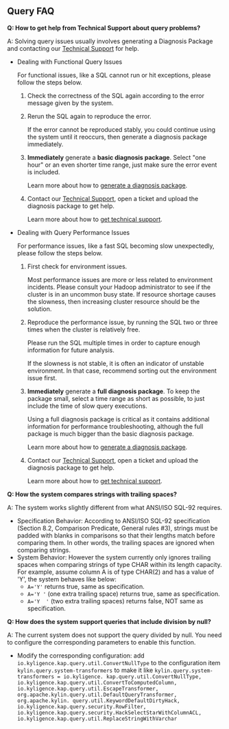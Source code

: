 ## Query FAQ

**Q: How to get help from Technical Support about query problems?**

A: Solving query issues usually involves generating a Diagnosis Package and contacting our [Technical Support](https://support.kyligence.io/) for help.

- Dealing with Functional Query Issues

  For functional issues, like a SQL cannot run or hit exceptions, please follow the steps below.

  1. Check the correctness of the SQL again according to the error message given by the system.

  2. Rerun the SQL again to reproduce the error.

     If the error cannot be reproduced stably, you could continue using the system until it reoccurs, then generate a diagnosis package immediately.

  3. **Immediately** generate a **basic diagnosis package**. Select "one hour" or an even shorter time range, just make sure the error event is included.

     Learn more about how to [generate a diagnosis package](../operation/monitor_diagnosis/diag.en.md).

  4. Contact our [Technical Support](https://support.kyligence.io/), open a ticket and upload the diagnosis package to get help.

     Learn more about how to [get technical support](../operation/monitor_diagnosis/get_support.en.md).

- Dealing with Query Performance Issues

  For performance issues, like a fast SQL becoming slow unexpectedly, please follow the steps below.

  1. First check for environment issues.

     Most performance issues are more or less related to environment incidents. Please consult your Hadoop administrator to see if the cluster is in an uncommon busy state. If resource shortage causes the slowness, then increasing cluster resource should be the solution.

  2. Reproduce the performance issue, by running the SQL two or three times when the cluster is relatively free.

     Please run the SQL multiple times in order to capture enough information for future analysis.

     If the slowness is not stable, it is often an indicator of unstable environment. In that case, recommend sorting out the environment issue first.

  3. **Immediately** generate a **full diagnosis package**. To keep the package small, select a time range as short as possible, to just include the time of slow query executions.

     Using a full diagnosis package is critical as it contains additional information for performance troubleshooting, although the full package is much bigger than the basic diagnosis package.

     Learn more about how to [generate a diagnosis package](../operation/monitor_diagnosis/diag.en.md).

  4. Contact our [Technical Support](https://support.kyligence.io/), open a ticket and upload the diagnosis package to get help.

     Learn more about how to [get technical support](../operation/monitor_diagnosis/get_support.en.md).



**Q: How the system compares strings with trailing spaces?**

A: The system works slightly different from what ANSI/ISO SQL-92 requires.

- Specification Behavior: According to ANSI/ISO SQL-92 specification (Section 8.2, Comparison Predicate, General rules #3), strings must be padded with blanks in comparisons so that their lengths match before comparing them. In other words, the trailing spaces are ignored when comparing strings.
- System Behavior: However the system currently only ignores trailing spaces when comparing strings of type CHAR within its length capacity. For example, assume column A is of type CHAR(2) and has a value of 'Y', the system behaves like below:
  - `A='Y'` returns true, same as specification.
  - `A='Y '` (one extra trailing space) returns true, same as specification.
  - `A='Y  '` (two extra trailing spaces) returns false, NOT same as specification.



**Q: How does the system support queries that include division by null?**

A: The current system does not support the query divided by null. You need to configure the corresponding parameters to enable this function.

- Modify the corresponding configuration: add `io.kyligence.kap.query.util.ConvertNullType` to the configuration item `kylin.query.system-transformers` to make it like `kylin.query.system-transformers = io.kyligence. kap.query.util.ConvertNullType, io.kyligence.kap.query.util.ConvertToComputedColumn, io.kyligence.kap.query.util.EscapeTransformer, org.apache.kylin.query.util.DefaultQueryTransformer, org.apache.kylin. query.util.KeywordDefaultDirtyHack, io.kyligence.kap.query.security.RowFilter, io.kyligence.kap.query.security.HackSelectStarWithColumnACL, io.kyligence.kap.query.util.ReplaceStringWithVarchar`


